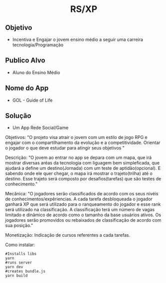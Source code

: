 <h1 align="center">RS/XP</h1>

## Objetivo

 * Incentiva e Engajar o jovem ensino médio a seguir uma carreira tecnologia/Programação

## Publico Alvo

 * Aluno do Ensino Médio

## Nome do App

 * GOL - Guide of Life

## Solução

 * Um App Rede Social/Game

 

	
Objetivos:	"O projeto visa atrair o jovem com um estilo de jogo RPG e engajar com o compartilhamento da evolução e a competitividade.
Orientar o jogador o que deve estudar para atingir seus objetivos "
	
Descrição:	"O jovem ao entrar no app se depara com um mapa, que irá mostrar diversas aréas da tecnologia com liguagem bem simpleficada, que ajudará a define um destino(Jornada) com um teste de aptidão(opcional).
E sabendo onde ele quer chegar, o mapa irá mostrar o trajeto(trilha) até o destino. Esse trajeto será composto por desafios(tarefas) que são testes de conhecimento."
	
Mecânica:	"O jogadores serão classificados de acordo com os seus nivéis de conhecimentos/expêriencias.
A cada tarefa desbloqueada o jogador ganhará XP que será utilizado para o ranqueamento do jogador e esse rank será utilizado na classificação.
A classificação terá um número de vagas limitado e dinâmico de acordo como o tamanho da base usuários ativos.
Os jogadores serão promovidos ou rebaixados de classificação de acordo com sua posição."
	
Monetização:	Indicação de cursos referentes a cada tarefas.

Como instalar:

```shell
#Installs libs
yarn 
#runs server
yarn dev 
#creates bundle.js
yarn build 
```